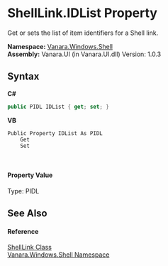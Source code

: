 # ShellLink.IDList Property 
 

Get or sets the list of item identifiers for a Shell link.

**Namespace:**&nbsp;<a href="be182789-447d-1423-b31f-7fd1f1f04ab2">Vanara.Windows.Shell</a><br />**Assembly:**&nbsp;Vanara.UI (in Vanara.UI.dll) Version: 1.0.3

## Syntax

**C#**<br />
``` C#
public PIDL IDList { get; set; }
```

**VB**<br />
``` VB
Public Property IDList As PIDL
	Get
	Set
```

<br />

#### Property Value
Type: PIDL

## See Also


#### Reference
<a href="89f142ea-a38c-21e5-1d8c-e787b266682e">ShellLink Class</a><br /><a href="be182789-447d-1423-b31f-7fd1f1f04ab2">Vanara.Windows.Shell Namespace</a><br />